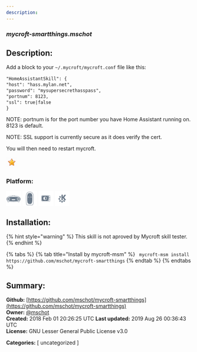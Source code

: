 ```yaml
---
description: 
---
```


### _mycroft-smartthings.mschot_  
## Description:  
Add a block to your `~/.mycroft/mycroft.conf` file like this:

```
"HomeAssistantSkill": {
"host": "hass.mylan.net",
"password": "mysupersecrethasspass",
"portnum": 8123,
"ssl": true|false
}
```

NOTE: portnum is for the port number you have Home Assistant running on. 8123 is default.

NOTE: SSL support is currently secure as it does verify the cert.

You will then need to restart mycroft.  
  
![](../.gitbook/assets/star.png)  
  
### Platform:  
 ![Mark I](../.gitbook/assets/mark-1-icon.png)  ![Mark II](../.gitbook/assets/mark-2-icon.png)  ![Picroft](../.gitbook/assets/picroft-icon.png)  ![plasmoid](../.gitbook/assets/kde.png)   
## Installation:  
{% hint style="warning" %}
This skill is not aproved by Mycroft skill tester.
{% endhint %}
    
{% tabs %}
{% tab title="Install by mycroft-msm" %}
``` mycroft-msm install https://github.com/mschot/mycroft-smartthings```
{% endtab %}
  {% endtabs %}
    
## Summary:  
**Github:** [https://github.com/mschot/mycroft-smartthings](https://github.com/mschot/mycroft-smartthings)  
**Owner:** [@mschot](https://github.com/mschot)  
**Created:** 2018 Feb 01 20:26:25 UTC  **Last updated:** 2019 Aug 26 00:36:43 UTC  
**License:** GNU Lesser General Public License v3.0  
  
**Categories:** [ uncategorized ]   
